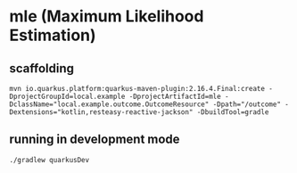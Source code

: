 # mle (Maximum Likelihood Estimation)

## scaffolding

```shell
mvn io.quarkus.platform:quarkus-maven-plugin:2.16.4.Final:create -DprojectGroupId=local.example -DprojectArtifactId=mle -DclassName="local.example.outcome.OutcomeResource" -Dpath="/outcome" -Dextensions="kotlin,resteasy-reactive-jackson" -DbuildTool=gradle
```

## running in development mode

```shell
./gradlew quarkusDev
```
